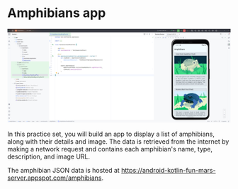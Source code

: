 # Amphibians app

![App Screen](screenshots/img.png)

In this practice set, you will build an app to display a list of amphibians,
along with their details and image. The data is retrieved from the internet by
making a network request and contains each amphibian's name, type, description,
and image URL.

The amphibian JSON data is hosted
at https://android-kotlin-fun-mars-server.appspot.com/amphibians.
